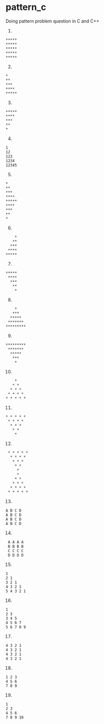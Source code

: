 # pattern_c
Doing  pattern problem question in C and C++


 1.
 
	*****
	*****
	*****
	*****
	*****
	
2.

	*
	**
	***
	****
	*****

3.

	*****
	****
	***
	**
	*
	
4.

	1
	12
	123
	1234
	12345
5.

	*
	**
	***
	****
	*****
	****
	***
	**
	*
6.
 
        *
       ** 
      ***
     ****
    *****
 
7.

    *****
     ****
      ***
       **
        *
   	 
8.

        *
       ***
      *****
     *******
    *********
9.

    *********
     *******
      *****
       ***
        *
10.

        *
       * *
      * * *
     * * * *
    * * * * *
       
11.

    * * * * *
     * * * *
      * * *
       * *
        *

12.

     * * * * *
      * * * *
       * * *
        * *
         *
         *
        * *
       * * *
      * * * *
     * * * * *
13.

	A B C D
	A B C D
	A B C D
	A B C D
 14.
 
	 A A A A
	 B B B B
	 C C C C
	 D D D D
15.

	1
	2 1
	3 2 1
	4 3 2 1
	5 4 3 2 1
16.

	1 
	2 3
	3 4 5
	4 5 6 7
	5 6 7 8 9
17.

	4 3 2 1
	4 3 2 1
	4 3 2 1
	4 3 2 1
18.

	1 2 3
	4 5 6
	7 8 9
19.

	1
	2 3
	4 5 6
	7 8 9 10 
   
   
   
   
   
   
   
   
   
   
   
   
   
   
   
   
   
   
  
  
  
  
